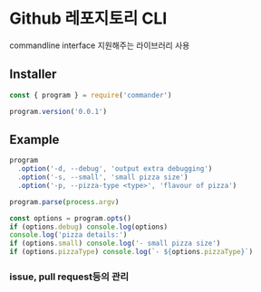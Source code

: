 #  Github 레포지토리 CLI 

commandline interface 지원해주는 라이브러리 사용

## Installer
```javascript
const { program } = require('commander')

program.version('0.0.1')
```

## Example
```javascript
program
  .option('-d, --debug', 'output extra debugging')
  .option('-s, --small', 'small pizza size')
  .option('-p, --pizza-type <type>', 'flavour of pizza')

program.parse(process.argv)

const options = program.opts()
if (options.debug) console.log(options)
console.log('pizza details:')
if (options.small) console.log('- small pizza size')
if (options.pizzaType) console.log(`- ${options.pizzaType}`)
```

###   issue, pull request등의 관리